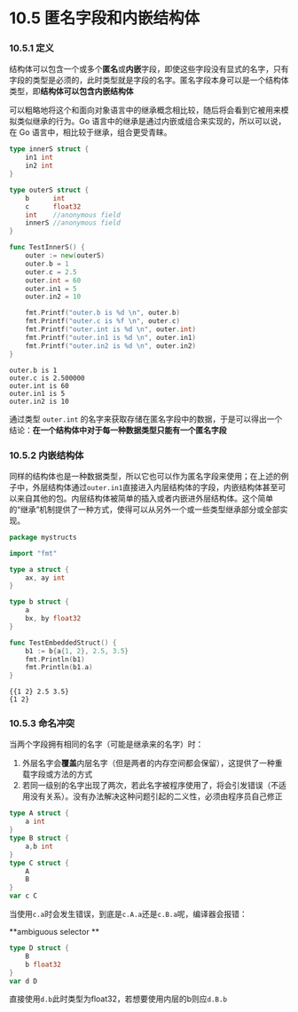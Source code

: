 # 10.5 匿名字段和内嵌结构体

### 10.5.1 定义

结构体可以包含一个或多个**匿名**或**内嵌**字段，即使这些字段没有显式的名字，只有字段的类型是必须的，此时类型就是字段的名字。匿名字段本身可以是一个结构体类型，即**结构体可以包含内嵌结构体**

可以粗略地将这个和面向对象语言中的继承概念相比较，随后将会看到它被用来模拟类似继承的行为。Go 语言中的继承是通过内嵌或组合来实现的，所以可以说，在 Go 语言中，相比较于继承，组合更受青睐。

```go
type innerS struct {
	in1 int
	in2 int
}

type outerS struct {
	b      int
	c      float32
	int    //anonymous field
	innerS //anonymous field
}

func TestInnerS() {
	outer := new(outerS)
	outer.b = 1
	outer.c = 2.5
	outer.int = 60
	outer.in1 = 5
	outer.in2 = 10

	fmt.Printf("outer.b is %d \n", outer.b)
	fmt.Printf("outer.c is %f \n", outer.c)
	fmt.Printf("outer.int is %d \n", outer.int)
	fmt.Printf("outer.in1 is %d \n", outer.in1)
	fmt.Printf("outer.in2 is %d \n", outer.in2)
}

```

```
outer.b is 1 
outer.c is 2.500000 
outer.int is 60 
outer.in1 is 5 
outer.in2 is 10 
```

通过类型 `outer.int` 的名字来获取存储在匿名字段中的数据，于是可以得出一个结论：**在一个结构体中对于每一种数据类型只能有一个匿名字段**

### 10.5.2 内嵌结构体

同样的结构体也是一种数据类型，所以它也可以作为匿名字段来使用；在上述的例子中，外层结构体通过`outer.in1`直接进入内层结构体的字段，内嵌结构体甚至可以来自其他的包。内层结构体被简单的插入或者内嵌进外层结构体。这个简单的“继承”机制提供了一种方式，使得可以从另外一个或一些类型继承部分或全部实现。

```go
package mystructs

import "fmt"

type a struct {
	ax, ay int
}

type b struct {
	a
	bx, by float32
}

func TestEmbeddedStruct() {
	b1 := b{a{1, 2}, 2.5, 3.5}
	fmt.Println(b1)
	fmt.Println(b1.a)
}
```

```
{{1 2} 2.5 3.5}
{1 2}
```

### 10.5.3 命名冲突

当两个字段拥有相同的名字（可能是继承来的名字）时：

1. 外层名字会**覆盖**内层名字（但是两者的内存空间都会保留），这提供了一种重载字段或方法的方式
2. 若同一级别的名字出现了两次，若此名字被程序使用了，将会引发错误（不适用没有关系）。没有办法解决这种问题引起的二义性，必须由程序员自己修正

```go
type A struct {
    a int 
}
type B struct {
    a,b int 
}
type C struct {
    A
    B
}
var c C
```

当使用`c.a`时会发生错误，到底是`c.A.a`还是`c.B.a`呢，编译器会报错：

**ambiguous selector **

```go
type D struct {
    B
    b float32
}
var d D 
```

直接使用`d.b`此时类型为float32，若想要使用内层的b则应`d.B.b`